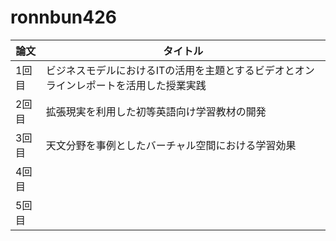 # ronnbun426

論文 | タイトル
-|-
1回目 | ビジネスモデルにおけるITの活用を主題とするビデオとオンラインレポートを活用した授業実践
2回目 | 拡張現実を利用した初等英語向け学習教材の開発
3回目 | 天文分野を事例としたバーチャル空間における学習効果
4回目 | 
5回目 | 

